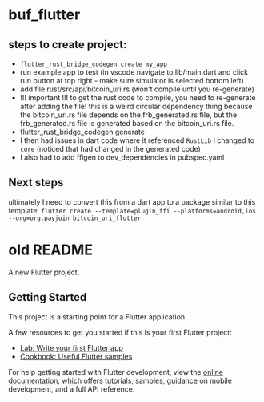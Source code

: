 # buf_flutter

## steps to create project:

- `flutter_rust_bridge_codegen create my_app`
- run example app to test (in vscode navigate to lib/main.dart and click run button at top right - make sure simulator is selected bottom left)
- add file rust/src/api/bitcoin_uri.rs (won't compile until you re-generate)
- !!! important !!! to get the rust code to compile, you need to re-generate after adding the file! this is a weird circular dependency thing because the bitcoin_uri.rs file depends on the frb_generated.rs file, but the frb_generated.rs file is generated based on the bitcoin_uri.rs file.
- flutter_rust_bridge_codegen generate
- I then had issues in dart code where it referenced `RustLib` I changed to `core` (noticed that had changed in the generated code)
- I also had to add ffigen to dev_dependencies in pubspec.yaml

## Next steps
ultimately I need to convert this from a dart app to a package similar to this template:
`flutter create --template=plugin_ffi --platforms=android,ios --org=org.payjoin bitcoin_uri_flutter`













# old README
A new Flutter project.

## Getting Started

This project is a starting point for a Flutter application.

A few resources to get you started if this is your first Flutter project:

- [Lab: Write your first Flutter app](https://docs.flutter.dev/get-started/codelab)
- [Cookbook: Useful Flutter samples](https://docs.flutter.dev/cookbook)

For help getting started with Flutter development, view the
[online documentation](https://docs.flutter.dev/), which offers tutorials,
samples, guidance on mobile development, and a full API reference.
